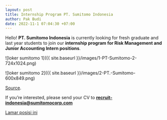 ```yaml
---
layout: post
title: Internship Program PT. Sumitomo Indonesia
author: Pak Budi
date: 2022-11-1 07:04:30 +07:00
---
```


Hello! **PT. Sumitomo Indonesia** is currently looking for fresh graduate and last year students to join our **internship program for Risk Management and Junior Accounting Intern positions**.

![loker sumitomo 1]({{ site.baseurl }}/images/1-PT-Sumitomo-2-724x1024.png)

![loker sumitomo 2]({{ site.baseurl }}/images/2-PT.-Sumitomo-600x849.png)

[Source](https://cdc.ui.ac.id/pt-sumitomo-indonesia/?utm_source=rss&utm_medium=rss&utm_campaign=pt-sumitomo-indonesia).

If you’re interested, please send your CV to **recruit-indonesia@sumitomocorp.com**

<div class="apply"><a href="mailto:recruit-indonesia@sumitomocorp.com">Lamar posisi ini</a></div>
